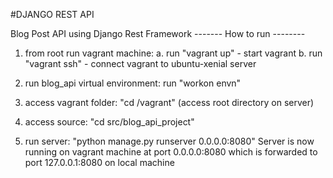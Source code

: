 #DJANGO REST API

Blog Post API using Django Rest Framework
------- How to run --------

1. from root run vagrant machine:
 a. run "vagrant up" - start vagrant
 b. run "vagrant ssh" - connect vagrant to ubuntu-xenial server

2. run blog_api virtual environment: run "workon envn"

3. access vagrant folder: "cd /vagrant" (access root directory on server)

4. access source: "cd src/blog_api_project"

5. run server: "python manage.py runserver 0.0.0.0:8080"
Server is now running on vagrant machine at port 0.0.0.0:8080
which is forwarded to port 127.0.0.1:8080 on local machine
